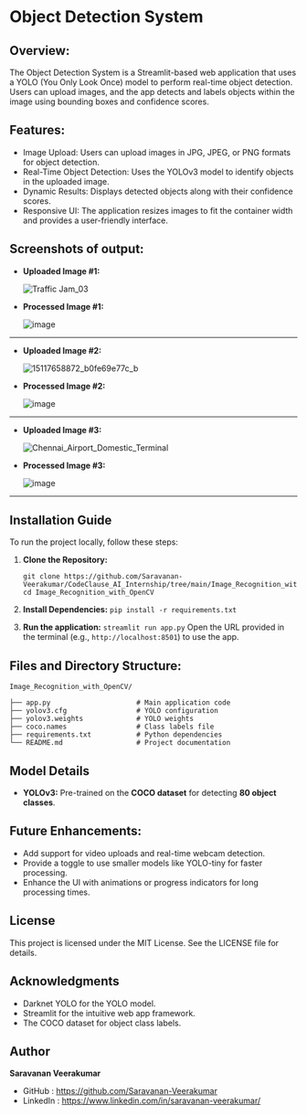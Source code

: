 # **Object Detection System**

## **Overview:**

The Object Detection System is a Streamlit-based web application that uses a YOLO (You Only Look Once) model to perform real-time object detection. Users can upload images, and the app detects and labels objects within the image using bounding boxes and confidence scores.

## **Features:**

* Image Upload: Users can upload images in JPG, JPEG, or PNG formats for object detection.
* Real-Time Object Detection: Uses the YOLOv3 model to identify objects in the uploaded image.
* Dynamic Results: Displays detected objects along with their confidence scores.
* Responsive UI: The application resizes images to fit the container width and provides a user-friendly interface.

## **Screenshots of output:**

- **Uploaded Image #1:**
  
  ![Traffic Jam_03](https://github.com/user-attachments/assets/45b1e807-6369-4f24-a4bc-5e70727cde56)

- **Processed Image #1:**
  
  ![image](https://github.com/user-attachments/assets/b65bd947-6439-4e1a-b67c-5c76aff47062)

---

- **Uploaded Image #2:**
  
  ![15117658872_b0fe69e77c_b](https://github.com/user-attachments/assets/4c31bf17-2a56-4cbd-a4e4-8eb68b002cc1)

- **Processed Image #2:**
  
  ![image](https://github.com/user-attachments/assets/071f56f3-8fe4-48f6-bb8d-3983dc48eebe)

---

- **Uploaded Image #3:**
  
  ![Chennai_Airport_Domestic_Terminal](https://github.com/user-attachments/assets/32d6056b-054c-443b-9426-b83e8e3a8db8)

- **Processed Image #3:**
  
  ![image](https://github.com/user-attachments/assets/9358e0c8-61de-44c9-8a77-35254d2c0941)

---

## **Installation Guide** ##
To run the project locally, follow these steps:

1. **Clone the Repository:**
   ```
   git clone https://github.com/Saravanan-Veerakumar/CodeClause_AI_Internship/tree/main/Image_Recognition_with_OpenCV.git
   cd Image_Recognition_with_OpenCV
   ```
   
2. **Install Dependencies:**
   `pip install -r requirements.txt`

3. **Run the application:**
   `streamlit run app.py`
    Open the URL provided in the terminal (e.g., `http://localhost:8501`) to use the app.

## Files and Directory Structure:

```
Image_Recognition_with_OpenCV/

├── app.py                     # Main application code
├── yolov3.cfg                 # YOLO configuration
├── yolov3.weights             # YOLO weights
├── coco.names                 # Class labels file
├── requirements.txt           # Python dependencies
└── README.md                  # Project documentation
```
## Model Details
- **YOLOv3:** Pre-trained on the **COCO dataset** for detecting **80 object classes**.

## Future Enhancements:

- Add support for video uploads and real-time webcam detection.
- Provide a toggle to use smaller models like YOLO-tiny for faster processing.
- Enhance the UI with animations or progress indicators for long processing times.

## License
This project is licensed under the MIT License. See the LICENSE file for details.

## Acknowledgments

- Darknet YOLO for the YOLO model.
- Streamlit for the intuitive web app framework.
- The COCO dataset for object class labels.

## Author
**Saravanan Veerakumar**

- GitHub : https://github.com/Saravanan-Veerakumar
- LinkedIn : https://www.linkedin.com/in/saravanan-veerakumar/
